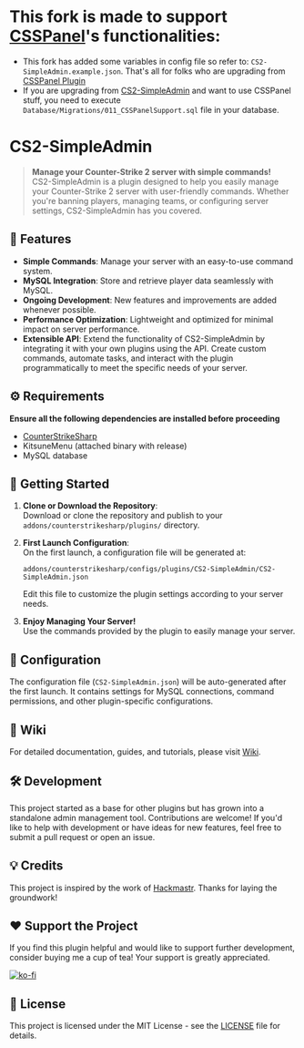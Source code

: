 # This fork is made to support [CSSPanel](https://github.com/CSSPanel/Panel)'s functionalities:
- This fork has added some variables in config file so refer to: `CS2-SimpleAdmin.example.json`. That's all for folks who are upgrading from [CSSPanel Plugin](https://github.com/CSSPanel/Plugin)
- If you are upgrading from [CS2-SimpleAdmin](https://github.com/daffyyyy/CS2-SimpleAdmin) and want to use CSSPanel stuff, you need to execute `Database/Migrations/011_CSSPanelSupport.sql` file in your database.

# CS2-SimpleAdmin

> **Manage your Counter-Strike 2 server with simple commands!**  
> CS2-SimpleAdmin is a plugin designed to help you easily manage your Counter-Strike 2 server with user-friendly commands. Whether you're banning players, managing teams, or configuring server settings, CS2-SimpleAdmin has you covered.

## 📜 Features
- **Simple Commands**: Manage your server with an easy-to-use command system.
- **MySQL Integration**: Store and retrieve player data seamlessly with MySQL.
- **Ongoing Development**: New features and improvements are added whenever possible.
- **Performance Optimization**: Lightweight and optimized for minimal impact on server performance.
- **Extensible API**: Extend the functionality of CS2-SimpleAdmin by integrating it with your own plugins using the API. Create custom commands, automate tasks, and interact with the plugin programmatically to meet the specific needs of your server.

## ⚙️ Requirements
**Ensure all the following dependencies are installed before proceeding**
- [CounterStrikeSharp](https://github.com/roflmuffin/CounterStrikeSharp)  
- KitsuneMenu (attached binary with release)
- MySQL database

## 🚀 Getting Started
1. **Clone or Download the Repository**:  
   Download or clone the repository and publish to your `addons/counterstrikesharp/plugins/` directory.

2. **First Launch Configuration**:  
   On the first launch, a configuration file will be generated at:
   ```
   addons/counterstrikesharp/configs/plugins/CS2-SimpleAdmin/CS2-SimpleAdmin.json
   ```
   Edit this file to customize the plugin settings according to your server needs.

3. **Enjoy Managing Your Server!**  
   Use the commands provided by the plugin to easily manage your server.

## 📁 Configuration
The configuration file (`CS2-SimpleAdmin.json`) will be auto-generated after the first launch. It contains settings for MySQL connections, command permissions, and other plugin-specific configurations.

## 📙 Wiki
For detailed documentation, guides, and tutorials, please visit [Wiki](https://cs2-simpleadmin.daffyy.dev).

## 🛠️ Development
This project started as a base for other plugins but has grown into a standalone admin management tool. Contributions are welcome! If you'd like to help with development or have ideas for new features, feel free to submit a pull request or open an issue.

## 💡 Credits
This project is inspired by the work of [Hackmastr](https://github.com/Hackmastr/css-basic-admin/). Thanks for laying the groundwork!

## ❤️ Support the Project
If you find this plugin helpful and would like to support further development, consider buying me a cup of tea! Your support is greatly appreciated.

[![ko-fi](https://ko-fi.com/img/githubbutton_sm.svg)](https://ko-fi.com/Y8Y4THKXG)

## 📄 License
This project is licensed under the MIT License - see the [LICENSE](LICENSE) file for details.
